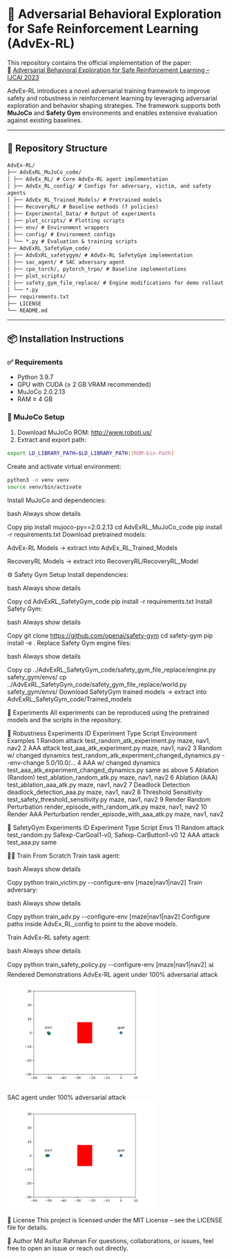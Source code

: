 # 🧠 Adversarial Behavioral Exploration for Safe Reinforcement Learning (AdvEx-RL)

This repository contains the official implementation of the paper:  
📄 [Adversarial Behavioral Exploration for Safe Reinforcement Learning – IJCAI 2023](https://www.ijcai.org/proceedings/2023/54)

AdvEx-RL introduces a novel adversarial training framework to improve safety and robustness in reinforcement learning by leveraging adversarial exploration and behavior shaping strategies. The framework supports both **MuJoCo** and **Safety Gym** environments and enables extensive evaluation against existing baselines.

---

## 📂 Repository Structure
```
AdvEx-RL/
├── AdvExRL_MuJoCo_code/
│ ├── AdvEx_RL/ # Core AdvEx-RL agent implementation
│ ├── AdvEx_RL_config/ # Configs for adversary, victim, and safety agents
│ ├── AdvEx_RL_Trained_Models/ # Pretrained models
│ ├── RecoveryRL/ # Baseline methods (7 policies)
│ ├── Experimental_Data/ # Output of experiments
│ ├── plot_scripts/ # Plotting scripts
│ ├── env/ # Environment wrappers
│ ├── config/ # Environment configs
│ └── *.py # Evaluation & training scripts
├── AdvExRL_SafetyGym_code/
│ ├── AdvExRL_safetygym/ # AdvEx-RL SafetyGym implementation
│ ├── sac_agent/ # SAC adversary agent
│ ├── cpo_torch/, pytorch_trpo/ # Baseline implementations
│ ├── plot_scripts/
│ ├── safety_gym_file_replace/ # Engine modifications for demo rollout
│ └── *.py
├── requirements.txt
├── LICENSE
└── README.md
```


---

## 📦 Installation Instructions

### ✅ Requirements

- Python 3.9.7  
- GPU with CUDA (≥ 2 GB VRAM recommended)  
- MuJoCo 2.0.2.13  
- RAM ≥ 4 GB  

### 🔧 MuJoCo Setup

1. Download MuJoCo ROM: http://www.roboti.us/
2. Extract and export path:
```bash
export LD_LIBRARY_PATH=$LD_LIBRARY_PATH:[ROM-bin-Path]
```
Create and activate virtual environment:
```bash
python3 -m venv venv
source venv/bin/activate
```
Install MuJoCo and dependencies:

bash
Always show details

Copy
pip install mujoco-py==2.0.2.13
cd AdvExRL_MuJoCo_code
pip install -r requirements.txt
Download pretrained models:

AdvEx-RL Models → extract into AdvEx_RL_Trained_Models

RecoveryRL Models → extract into RecoveryRL/RecoveryRL_Model

⚙️ Safety Gym Setup
Install dependencies:

bash
Always show details

Copy
cd AdvExRL_SafetyGym_code
pip install -r requirements.txt
Install Safety Gym:

bash
Always show details

Copy
git clone https://github.com/openai/safety-gym
cd safety-gym
pip install -e .
Replace Safety Gym engine files:

bash
Always show details

Copy
cp ../AdvExRL_SafetyGym_code/safety_gym_file_replace/engine.py safety_gym/envs/
cp ../AdvExRL_SafetyGym_code/safety_gym_file_replace/world.py safety_gym/envs/
Download SafetyGym trained models → extract into AdvExRL_SafetyGym_code/Trained_models

🚀 Experiments
All experiments can be reproduced using the pretrained models and the scripts in the repository.

🔬 Robustness Experiments
ID	Experiment Type	Script	Environment Examples
1	Random attack	test_random_atk_experiment.py	maze, nav1, nav2
2	AAA attack	test_aaa_atk_experiment.py	maze, nav1, nav2
3	Random w/ changed dynamics	test_random_atk_experiment_changed_dynamics.py	--env-change 5.0/10.0/...
4	AAA w/ changed dynamics	test_aaa_atk_experiment_changed_dynamics.py	same as above
5	Ablation (Random)	test_ablation_random_atk.py	maze, nav1, nav2
6	Ablation (AAA)	test_ablation_aaa_atk.py	maze, nav1, nav2
7	Deadlock Detection	deadlock_detection_aaa.py	maze, nav1, nav2
8	Threshold Sensitivity	test_safety_threshold_sensitivity.py	maze, nav1, nav2
9	Render Random Perturbation	render_episode_with_random_atk.py	maze, nav1, nav2
10	Render AAA Perturbation	render_episode_with_aaa_atk.py	maze, nav1, nav2

🧪 SafetyGym Experiments
ID	Experiment Type	Script	Envs
11	Random attack	test_random.py	Safexp-CarGoal1-v0, Safexp-CarButton1-v0
12	AAA attack	test_aaa.py	same

🏋️‍♂️ Train From Scratch
Train task agent:

bash
Always show details

Copy
python train_victim.py --configure-env [maze|nav1|nav2]
Train adversary:

bash
Always show details

Copy
python train_adv.py --configure-env [maze|nav1|nav2]
Configure paths inside AdvEx_RL_config to point to the above models.

Train AdvEx-RL safety agent:

bash
Always show details

Copy
python train_safety_policy.py --configure-env [maze|nav1|nav2]
📊 Rendered Demonstrations
AdvEx-RL agent under 100% adversarial attack
<img src="rendered_fig.gif" width="350" height="250"/>

SAC agent under 100% adversarial attack
<img src="SAC_rendered_fig.gif" width="350" height="250"/>

📄 License
This project is licensed under the MIT License – see the LICENSE file for details.

👤 Author
Md Asifur Rahman
For questions, collaborations, or issues, feel free to open an issue or reach out directly.
